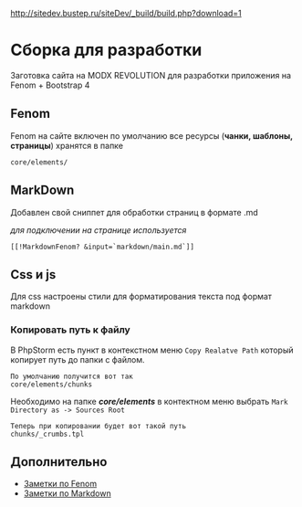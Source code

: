 http://sitedev.bustep.ru/siteDev/_build/build.php?download=1

# Сборка для разработки

Заготовка сайта на MODX REVOLUTION для разработки приложения на Fenom + Bootstrap 4

## Fenom

Fenom на сайте включен по умолчанию все ресурсы (**чанки, шаблоны, страницы**) хранятся в папке 
```
core/elements/
```

## MarkDown

Добавлен свой сниппет для обработки страниц в формате .md

*для подключении на странице используется*
```
[[!MarkdownFenom? &input=`markdown/main.md`]]
```

## Css и js

Для css настроены стили для форматирования текста под формат markdown

### Копировать путь к файлу

В PhpStorm есть пункт в контекстном меню `Copy Realatve Path`  который копирует путь до папки с файлом.

```
По умолчанию получится вот так
core/elements/chunks
```   

Необходимо на папке ***core/elements*** в контектном меню выбрать `Mark Directory as -> Sources Root`

```   
Теперь при копировании будет вот такой путь 
chunks/_crumbs.tpl
```   


## Дополнительно

* [Заметки по Fenom](http://bustep.ru/markdown/55-shpargalka-po-fenom.html)
* [Заметки по Markdown](http://bustep.ru/markdown/shpargalka-po-markdown.html)

